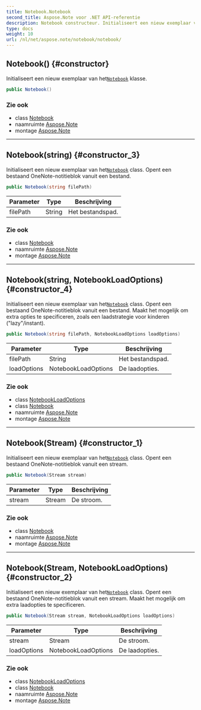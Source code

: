 ```yaml
---
title: Notebook.Notebook
second_title: Aspose.Note voor .NET API-referentie
description: Notebook constructeur. Initialiseert een nieuw exemplaar van hetNotebook klasse.
type: docs
weight: 10
url: /nl/net/aspose.note/notebook/notebook/
---
```

## Notebook() {#constructor}

Initialiseert een nieuw exemplaar van het[`Notebook`](../) klasse.

```csharp
public Notebook()
```

### Zie ook

* class [Notebook](../)
* naamruimte [Aspose.Note](../../notebook/)
* montage [Aspose.Note](../../../)

---

## Notebook(string) {#constructor_3}

Initialiseert een nieuw exemplaar van het[`Notebook`](../) class. Opent een bestaand OneNote-notitieblok vanuit een bestand.

```csharp
public Notebook(string filePath)
```

| Parameter | Type | Beschrijving |
| --- | --- | --- |
| filePath | String | Het bestandspad. |

### Zie ook

* class [Notebook](../)
* naamruimte [Aspose.Note](../../notebook/)
* montage [Aspose.Note](../../../)

---

## Notebook(string, NotebookLoadOptions) {#constructor_4}

Initialiseert een nieuw exemplaar van het[`Notebook`](../) class. Opent een bestaand OneNote-notitieblok vanuit een bestand. Maakt het mogelijk om extra opties te specificeren, zoals een laadstrategie voor kinderen ("lazy"/instant).

```csharp
public Notebook(string filePath, NotebookLoadOptions loadOptions)
```

| Parameter | Type | Beschrijving |
| --- | --- | --- |
| filePath | String | Het bestandspad. |
| loadOptions | NotebookLoadOptions | De laadopties. |

### Zie ook

* class [NotebookLoadOptions](../../notebookloadoptions/)
* class [Notebook](../)
* naamruimte [Aspose.Note](../../notebook/)
* montage [Aspose.Note](../../../)

---

## Notebook(Stream) {#constructor_1}

Initialiseert een nieuw exemplaar van het[`Notebook`](../) class. Opent een bestaand OneNote-notitieblok vanuit een stream.

```csharp
public Notebook(Stream stream)
```

| Parameter | Type | Beschrijving |
| --- | --- | --- |
| stream | Stream | De stroom. |

### Zie ook

* class [Notebook](../)
* naamruimte [Aspose.Note](../../notebook/)
* montage [Aspose.Note](../../../)

---

## Notebook(Stream, NotebookLoadOptions) {#constructor_2}

Initialiseert een nieuw exemplaar van het[`Notebook`](../) class. Opent een bestaand OneNote-notitieblok vanuit een stream. Maakt het mogelijk om extra laadopties te specificeren.

```csharp
public Notebook(Stream stream, NotebookLoadOptions loadOptions)
```

| Parameter | Type | Beschrijving |
| --- | --- | --- |
| stream | Stream | De stroom. |
| loadOptions | NotebookLoadOptions | De laadopties. |

### Zie ook

* class [NotebookLoadOptions](../../notebookloadoptions/)
* class [Notebook](../)
* naamruimte [Aspose.Note](../../notebook/)
* montage [Aspose.Note](../../../)



